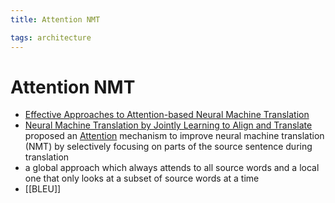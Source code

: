 ```yaml
---
title: Attention NMT

tags: architecture 
---
```


# Attention NMT
- [Effective Approaches to Attention-based Neural Machine Translation](https://arxiv.org/abs/1508.04025)
- [Neural Machine Translation by Jointly Learning to Align and Translate](https://aman.ai/papers/#neural-machine-translation-by-jointly-learning-to-align-and-translate) proposed an [Attention](Attention.md) mechanism to improve neural machine translation (NMT) by selectively focusing on parts of the source sentence during translation
- a global approach which always attends to all source words and a local one that only looks at a subset of source words at a time
- [[BLEU]]




















